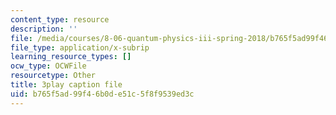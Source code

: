 ```yaml
---
content_type: resource
description: ''
file: /media/courses/8-06-quantum-physics-iii-spring-2018/b765f5ad99f46b0de51c5f8f9539ed3c_NjhuAak0jmM.srt
file_type: application/x-subrip
learning_resource_types: []
ocw_type: OCWFile
resourcetype: Other
title: 3play caption file
uid: b765f5ad-99f4-6b0d-e51c-5f8f9539ed3c
---
```

